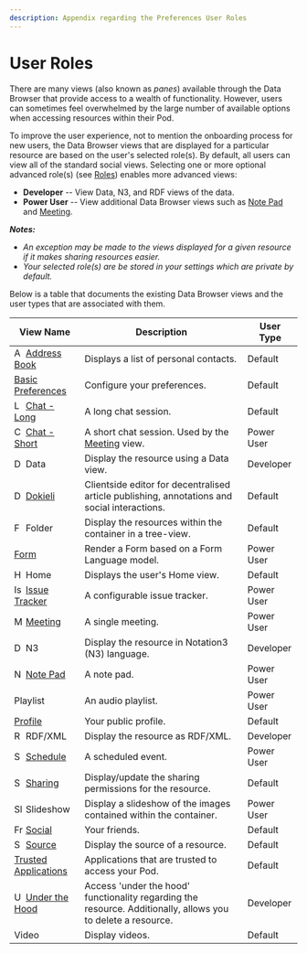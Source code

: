 ```yaml
---
description: Appendix regarding the Preferences User Roles
---
```


# User Roles

There are many views (also known as _panes_) available through the Data Browser that provide access to a wealth of functionality. However, users can sometimes feel overwhelmed by the large number of available options when accessing resources within their Pod. 

To improve the user experience, not to mention the onboarding process for new users, the Data Browser views that are displayed for a particular resource are based on the user's selected role(s). By default, all users can view all of the standard social views. Selecting one or more optional advanced role(s) (see [Roles](https://github.com/solid/userguide/blob/master/README.md#role)) enables more advanced views:
* **Developer** -- View Data, N3, and RDF views of the data.
* **Power User** -- View additional Data Browser views such as [Note Pad](https://github.com/solid/userguide/blob/master/views/notepad/userguide.md) and [Meeting](https://github.com/solid/userguide/blob/master/views/meeting/userguide.md).

_**Notes:**_
* _An exception may be made to the views displayed for a given resource if it makes sharing resources easier._
* _Your selected role(s) are be stored in your settings which are private by default._

Below is a table that documents the existing Data Browser views and the user types that are associated with them.

| View Name            | Description | User Type |
| - | - | - |
| <img src="https://solid.github.io/solid-ui/src/icons/noun_99101.svg" alt="Address Book" width="16"> [Address Book](https://github.com/solid/userguide/blob/master/views/addressbook/userguide.md) | Displays a list of personal contacts. | Default |
| [Basic Preferences](https://github.com/solid/userguide/blob/master/README.md#preferences) | Configure your preferences. | Default |
| <img src="https://solid.github.io/solid-ui/src/icons/noun_1689339.svg" alt="Long Chat" width="16"> [Chat - Long](https://github.com/solid/userguide/blob/master/views/longchat/userguide.md) | A long chat session. | Default |
| <img src="https://solid.github.io/solid-ui/src/icons/noun_346319.svg" alt="Chat" width="16"> [Chat - Short](https://github.com/solid/userguide/blob/master/views/chat/userguide.md) | A short chat session. Used by the [Meeting](https://github.com/solid/userguide/blob/master/views/meeting/userguide.md) view. | Power User |
| <img src="https://solid.github.io/solid-ui/src/originalIcons/rdf_flyer.24.gif" alt="Data" width="16"> Data | Display the resource using a Data view. | Developer |
| <img src="https://solid.github.io/solid-ui/src/icons/dokieli-logo.png" alt="Dokieli" width="16"> [Dokieli](https://dokie.li/) | Clientside editor for decentralised article publishing, annotations and social interactions. | Default |
| <img src="https://solid.github.io/solid-ui/src/icons/noun_973694_expanded.svg" alt="Folder" width="16"> Folder | Display the resources within the container in a tree-view. | Default |
| [Form](https://solid.github.io/solid-ui/Documentation/forms-intro.html) | Render a Form based on a Form Language model. | Power User |
| <img src="https://solid.github.io/solid-ui/src/icons/noun_547570.svg" alt="Home" width="16"> Home                 | Displays the user's Home view. | Default |
| <img src="https://solid.github.io/solid-ui/src/icons/noun_97839.svg" alt="Issue Tracker" width="16"> [Issue Tracker](https://github.com/solid/issue-pane/blob/master/README.md) | A configurable issue tracker. | Power User |
| <img src="https://solid.github.io/solid-ui/src/icons/noun_66617.svg" alt="Meeting" width="16"> [Meeting](https://github.com/solid/userguide/blob/master/views/meeting/userguide.md) | A single meeting. | Power User |
| <img src="https://solid.github.io/solid-ui/src/originalIcons/w3c/n3_smaller.png" alt="Data as N3" width="16"> N3 | Display the resource in Notation3 (N3) language. | Developer |
| <img src="https://solid.github.io/solid-ui/src/icons/noun_79217.svg" alt="Note Pad" width="16"> [Note Pad](https://github.com/solid/userguide/blob/master/views/notepad/userguide.md) | A note pad. | Power User |
| Playlist | An audio playlist. | Power User |
| [Profile](https://github.com/solid/userguide/blob/master/views/profile/userguide.md) | Your public profile. | Default |
| <img src="https://solid.github.io/solid-ui/src/originalIcons/22-text-xml4.png" alt="RDF/XML" width="16"> RDF/XML | Display the resource as RDF/XML. | Developer |
| <img src="https://solid.github.io/solid-ui/src/icons/noun_346777.svg" alt="Scheduled Event" width="16"> [Schedule](https://github.com/solid/userguide/blob/master/views/scheduledevent/userguide.md) | A scheduled event. | Power User |
| <img src="https://solid.github.io/solid-ui/src/icons/padlock-timbl.svg" alt="Sharing" width="16"> [Sharing](https://github.com/solid/userguide/blob/master/views/sharing/userguide.md) | Display/update the sharing permissions for the resource. | Default |
| <img src="https://solid.github.io/solid-ui/src/icons/noun_138712.svg" alt="Slideshow" width="16"> Slideshow | Display a slideshow of the images contained within the container. | Power User |
| <img src="https://solid.github.io/solid-ui/src/originalIcons/foaf/foafTiny.gif" alt="Friends" width="16"> [Social](https://github.com/solid/userguide/blob/master/views/friends/userguide.md) | Your friends. | Default |
| <img src="https://solid.github.io/solid-ui/src/icons/noun_109873.svg" alt="Source" width="16"> [Source](https://github.com/solid/userguide/blob/master/views/source/userguide.md) | Display the source of a resource. | Default |
| [Trusted Applications](https://github.com/solid/userguide#manage-your-trusted-applications) | Applications that are trusted to access your Pod. | Default |
| <img src="https://solid.github.io/solid-ui/src/originalIcons/tango/22-emblem-system.png" alt="Under the Hood" width="16"> [Under the Hood](https://github.com/solid/userguide/blob/master/views/underthehood/userguide.md) | Access 'under the hood' functionality regarding the resource. Additionally, allows you to delete a resource. | Developer |
| Video | Display videos. | Default |
